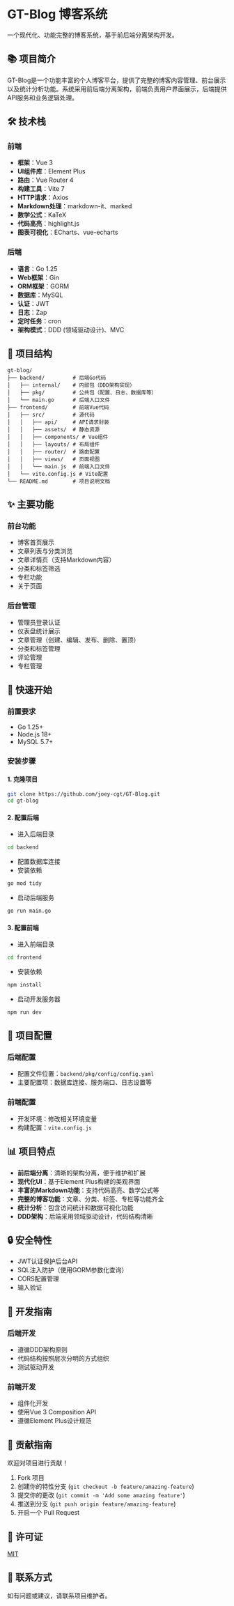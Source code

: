 # GT-Blog 博客系统

一个现代化、功能完整的博客系统，基于前后端分离架构开发。

## 📚 项目简介

GT-Blog是一个功能丰富的个人博客平台，提供了完整的博客内容管理、前台展示以及统计分析功能。系统采用前后端分离架构，前端负责用户界面展示，后端提供API服务和业务逻辑处理。

## 🛠️ 技术栈

### 前端
- **框架**：Vue 3
- **UI组件库**：Element Plus
- **路由**：Vue Router 4
- **构建工具**：Vite 7
- **HTTP请求**：Axios
- **Markdown处理**：markdown-it、marked
- **数学公式**：KaTeX
- **代码高亮**：highlight.js
- **图表可视化**：ECharts、vue-echarts

### 后端
- **语言**：Go 1.25
- **Web框架**：Gin
- **ORM框架**：GORM
- **数据库**：MySQL
- **认证**：JWT
- **日志**：Zap
- **定时任务**：cron
- **架构模式**：DDD (领域驱动设计)、MVC

## 📁 项目结构

```
gt-blog/
├── backend/         # 后端Go代码
│   ├── internal/    # 内部包（DDD架构实现）
│   ├── pkg/         # 公共包（配置、日志、数据库等）
│   └── main.go      # 后端入口文件
├── frontend/        # 前端Vue代码
│   ├── src/         # 源代码
│   │   ├── api/     # API请求封装
│   │   ├── assets/  # 静态资源
│   │   ├── components/ # Vue组件
│   │   ├── layouts/ # 布局组件
│   │   ├── router/  # 路由配置
│   │   ├── views/   # 页面视图
│   │   └── main.js  # 前端入口文件
│   └── vite.config.js # Vite配置
└── README.md        # 项目说明文档
```

## ✨ 主要功能

### 前台功能
- 博客首页展示
- 文章列表与分类浏览
- 文章详情页（支持Markdown内容）
- 分类和标签筛选
- 专栏功能
- 关于页面

### 后台管理
- 管理员登录认证
- 仪表盘统计展示
- 文章管理（创建、编辑、发布、删除、置顶）
- 分类和标签管理
- 评论管理
- 专栏管理

## 🚀 快速开始

### 前置要求
- Go 1.25+
- Node.js 18+
- MySQL 5.7+

### 安装步骤

#### 1. 克隆项目
```bash
git clone https://github.com/joey-cgt/GT-Blog.git
cd gt-blog
```

#### 2. 配置后端
- 进入后端目录
```bash
cd backend
```
- 配置数据库连接
- 安装依赖
```bash
go mod tidy
```
- 启动后端服务
```bash
go run main.go
```

#### 3. 配置前端
- 进入前端目录
```bash
cd frontend
```
- 安装依赖
```bash
npm install
```
- 启动开发服务器
```bash
npm run dev
```

## 🔧 项目配置

### 后端配置
- 配置文件位置：`backend/pkg/config/config.yaml`
- 主要配置项：数据库连接、服务端口、日志设置等

### 前端配置
- 开发环境：修改相关环境变量
- 构建配置：`vite.config.js`

## 📊 项目特点

- **前后端分离**：清晰的架构分离，便于维护和扩展
- **现代化UI**：基于Element Plus构建的美观界面
- **丰富的Markdown功能**：支持代码高亮、数学公式等
- **完整的博客功能**：文章、分类、标签、专栏等功能齐全
- **统计分析**：包含访问统计和数据可视化功能
- **DDD架构**：后端采用领域驱动设计，代码结构清晰

## 🔒 安全特性
- JWT认证保护后台API
- SQL注入防护（使用GORM参数化查询）
- CORS配置管理
- 输入验证

## 📝 开发指南

### 后端开发
- 遵循DDD架构原则
- 代码结构按照层次分明的方式组织
- 测试驱动开发

### 前端开发
- 组件化开发
- 使用Vue 3 Composition API
- 遵循Element Plus设计规范

## 🤝 贡献指南

欢迎对项目进行贡献！

1. Fork 项目
2. 创建你的特性分支 (`git checkout -b feature/amazing-feature`)
3. 提交你的更改 (`git commit -m 'Add some amazing feature'`)
4. 推送到分支 (`git push origin feature/amazing-feature`)
5. 开启一个 Pull Request

## 📜 许可证

[MIT](https://choosealicense.com/licenses/mit/)

## 📧 联系方式

如有问题或建议，请联系项目维护者。